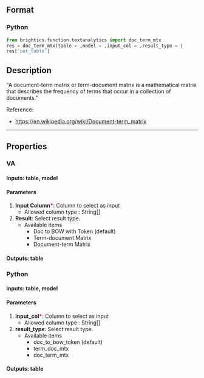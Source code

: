 ## Format
### Python
```python
from brightics.function.textanalytics import doc_term_mtx
res = doc_term_mtx(table = ,model = ,input_col = ,result_type = )
res['out_table']
```

## Description
"A document-term matrix or term-document matrix is a mathematical matrix that describes the frequency of terms that occur in a collection of documents." 

Reference:
+ <https://en.wikipedia.org/wiki/Document-term_matrix>

---

## Properties
### VA
#### Inputs: table, model

#### Parameters
1. **Input Column**<b style="color:red">*</b>: Column to select as input
   - Allowed column type : String[]
2. **Result**: Select result type.
   - Available items
      - Doc to BOW with Token (default)
      - Term-document Matrix
      - Document-term Matrix

#### Outputs: table

### Python
#### Inputs: table, model

#### Parameters
1. **input_col**<b style="color:red">*</b>: Column to select as input
   - Allowed column type : String[]
2. **result_type**: Select result type.
   - Available items
      - doc_to_bow_token (default)
      - term_doc_mtx
      - doc_term_mtx

#### Outputs: table

